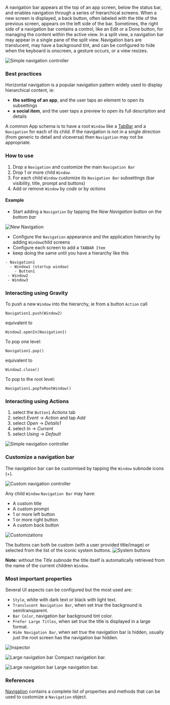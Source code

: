 A navigation bar appears at the top of an app screen, below the status bar, and enables navigation through a series of hierarchical screens. When a new screen is displayed, a back button, often labeled with the title of the previous screen, appears on the left side of the bar. Sometimes, the right side of a navigation bar contains a control, like an Edit or a Done button, for managing the content within the active view. In a split view, a navigation bar may appear in a single pane of the split view. Navigation bars are translucent, may have a background tint, and can be configured to hide when the keyboard is onscreen, a gesture occurs, or a view resizes.

![Simple navigation controller](images/Navigation_main.png)

### Best practices
Horizontal navigation is a popular navigation pattern widely used to display hierarchical content, ie:
* **the setting of an app**, and the user taps an element to open its subsettings
* **a social item**, and the user taps a preview to open its full description and details

A common App schema is to have a root `Window` like a [TabBar](tabbar) and a `Navigation` for each of its child.
If the navigation is not in a single direction (from generic to detail and viceversa) then `Navigation` may not be appropriate.

### How to use
1. Drop a `Navigation` and customize the main `Navigation Bar`
1. Drop 1 or more child `Window`
1. For each child `Window` customize its `Navigation Bar` subsettings (bar visibility, title, prompt and buttons)
1. Add or remove `Window` by _code_ or by _actions_

#### Example
- Start adding a `Navigation` by tapping the _New Navigation_ button on the _bottom bar_

![New Navigation](images/Navigation14.png)

- Configure the `Navigation` appearance and the application hierarchy by adding `Window`child screens
- Configure each screen to add a `TABBAR Item`
- keep doing the same until you have a hierarchy like this

```
- Navigation1
  - Window1 (startup window)
    - Button1
 - Window2
 - Window3
```

### Interacting using Gravity
To push a new `Window` into the hierarchy, ie from a button `Action` call
```
Navigation1.push(Window2)
```

equivalent to

```
Window2.openIn(Navigation1)
```

To pop one level:

```
Navigation1.pop()
```

equivalent to

```
Window2.close()
```

To pop to the root level:
```
Navigation1.popToRootWindow()
```

### Interacting using Actions
1. select the `Button1` _Actions_ tab
1. select _Event_ -> _Action_ and tap _Add_
1. select _Open_ -> _Details1_
1. select _In_ -> _Current_
1. select _Using_ -> _Default_

![Simple navigation controller](images/Navigation10.png)

### Customize a navigation bar
The navigation bar can be customised by tapping the `Window` subnode icons (+).

![Custom navigation controller](images/Navigation1.png)

Any child `Window` `Navigation Bar` may have:
- A custom title
- A custom prompt
- 1 or more left button
- 1 or more right button
- A custom back button

![Customizations](images/Navigation13.png)

The buttons can both be custom (with a user provided title/image) or selected from the list of the iconic system buttons.
![System buttons](images/Navigation2.png)

**Note:** without the _Title subnode_ the title itself is automatically retrieved from the name of the current children `Window`.

### Most important properties
Several UI aspects can be configured but the most used are:
- `Style`, white with dark text or black with light text.
- `Translucent Navigation Bar`, when set _true_ the background is semitransparent.
- `Bar Color`, navigation bar background tint color.
- `Prefer Large Titles`, when set _true_ the title is displayed in a large format.
- `Hide Navigation Bar`, when set _true_ the navigation bar is hidden, usually just the root screen has the navigation bar hidden.

![Inspector](images/Navigation_inspector.png)

![Large navigation bar](images/Navigation12.png)
Compact navigation bar.

![Large navigation bar](images/Navigation9.png)
Large navigation bar.

### References
[Navigation](../classes/Navigation.html) contains a complete list of properties and methods that can be used to customize a `Navigation` object.